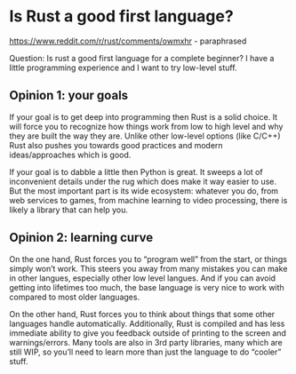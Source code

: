 # Is Rust a good first language?

<https://www.reddit.com/r/rust/comments/owmxhr> - paraphrased

Question: Is rust a good first language for a complete beginner? I have a little programming experience and I want to try low-level stuff.


## Opinion 1: your goals

If your goal is to get deep into programming then Rust is a solid choice. It will force you to recognize how things work from low to high level and why they are built the way they are. Unlike other low-level options (like C/C++) Rust also pushes you towards good practices and modern ideas/approaches which is good.

If your goal is to dabble a little then Python is great. It sweeps a lot of inconvenient details under the rug which does make it way easier to use. But the most important part is its wide ecosystem: whatever you do, from web services to games, from machine learning to video processing, there is likely a library that can help you.


## Opinion 2: learning curve

On the one hand, Rust forces you to “program well” from the start, or things simply won’t work. This steers you away from many mistakes you can make in other langues, especially other low level langues. And if you can avoid getting into lifetimes too much, the base language is very nice to work with compared to most older languages.

On the other hand, Rust forces you to think about things that some other languages handle automatically. Additionally, Rust is compiled and has less immediate ability to give you feedback outside of printing to the screen and warnings/errors. Many tools are also in 3rd party libraries, many which are still WIP, so you’ll need to learn more than just the language to do “cooler” stuff.
